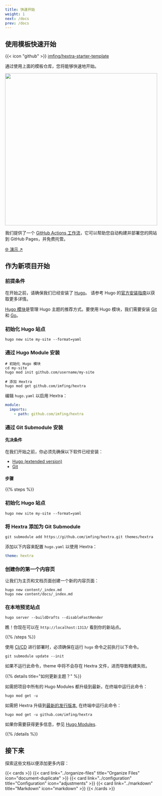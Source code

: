 ```yaml
---
title: 快速开始
weight: 1
next: /docs
prev: /docs
---
```


## 使用模板快速开始

{{< icon "github" >}}&nbsp;[imfing/hextra-starter-template](https://github.com/imfing/hextra-starter-template)

通过使用上面的模板仓库，您将能够快速地开始。

<img src="https://docs.github.com/assets/cb-77734/mw-1440/images/help/repository/use-this-template-button.webp" width="500">

我们提供了一个 [GitHub Actions 工作流](https://docs.github.com/cn/pages/getting-started-with-github-pages/configuring-a-publishing-source-for-your-github-pages-site#publishing-with-a-custom-github-actions-workflow)，它可以帮助您自动构建并部署您的网站到 GitHub Pages，并免费托管。

[🌐 演示 ↗](https://imfing.github.io/hextra-starter-template/)

## 作为新项目开始

### 前提条件

在开始之前，请确保我们已经安装了 [Hugo](https://gohugo.io/)。
请参考 Hugo 的[官方安装指南](https://gohugo.io/installation/)以获取更多详情。

[Hugo 模块](https://gohugo.io/hugo-modules/)是管理 Hugo 主题的推荐方式。要使用 Hugo 模块，我们需要安装 [Git](https://git-scm.com/) 和 [Go](https://go.dev/)。

### 初始化 Hugo 站点

```shell
hugo new site my-site --format=yaml
```

### 通过 Hugo Module 安装

```shell
# 初始化 Hugo 模块
cd my-site
hugo mod init github.com/username/my-site

# 添加 Hextra 
hugo mod get github.com/imfing/hextra
```

编辑 `hugo.yaml` 以启用 Hextra：

```yaml
module:
  imports:
    - path: github.com/imfing/hextra
```

### 通过 Git Submodule 安装

#### 先决条件

在我们开始之前，你必须先确保以下软件已经安装：

- [Hugo (extended version)](https://gohugo.io/installation/)
- [Git](https://git-scm.com/)

#### 步骤

{{% steps %}}

### 初始化 Hugo 站点

```shell
hugo new site my-site --format=yaml
```

### 将 Hextra 添加为 Git Submodule

```shell
git submodule add https://github.com/imfing/hextra.git themes/hextra
```

添加以下内容来配置 `hugo.yaml` 以使用 Hextra：

```yaml
theme: hextra
```

### 创建你的第一个内容页

让我们为主页和文档页面创建一个新的内容页面：

```shell
hugo new content/_index.md
hugo new content/docs/_index.md
```

### 在本地预览站点

```shell
hugo server --buildDrafts --disableFastRender
```

瞧！你现在可以在 `http://localhost:1313/` 看到你的新站点。

{{% /steps %}}




使用 [CI/CD](https://en.wikipedia.org/wiki/CI/CD) 进行部署时，必须确保在运行 `hugo` 命令之前执行以下命令。

```shell
git submodule update --init
```

如果不运行此命令，theme 中将不会存在 Hextra 文件，进而导致构建失败。


{{% details title="如何更新主题？" %}}

如需把项目中所有的 Hugo Modules 都升级到最新，在终端中运行此命令：

```shell
hugo mod get -u
```

如需把 Hextra 升级到[最新的发行版本](https://github.com/imfing/hextra/releases), 在终端中运行此命令：

```shell
hugo mod get -u github.com/imfing/hextra
```

如果你需要获得更多信息，参见 [Hugo Modules](https://gohugo.io/hugo-modules/use-modules/#update-all-modules).

{{% /details %}}

## 接下来

探索这些文档以便添加更多内容：

{{< cards >}}
  {{< card link="../organize-files" title="Organize Files" icon="document-duplicate" >}}
  {{< card link="../configuration" title="Configuration" icon="adjustments" >}}
  {{< card link="../markdown" title="Markdown" icon="markdown" >}}
{{< /cards >}}
